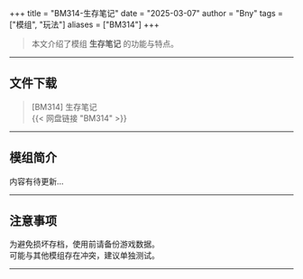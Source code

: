 +++
title = "BM314-生存笔记"
date = "2025-03-07"
author = "Bny"
tags = ["模组", "玩法"]
aliases = ["BM314"]
+++

> 本文介绍了模组 **生存笔记** 的功能与特点。

---

## 文件下载

> [BM314] 生存笔记  
{{< 网盘链接 "BM314" >}}  

---

## 模组简介

>  
内容有待更新...  

---

## 注意事项

>  
为避免损坏存档，使用前请备份游戏数据。  
可能与其他模组存在冲突，建议单独测试。  

---

